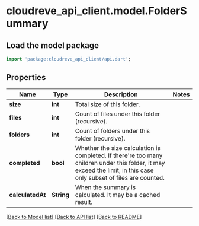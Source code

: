 # cloudreve_api_client.model.FolderSummary

## Load the model package
```dart
import 'package:cloudreve_api_client/api.dart';
```

## Properties
Name | Type | Description | Notes
------------ | ------------- | ------------- | -------------
**size** | **int** | Total size of this folder. | 
**files** | **int** | Count of files under this folder (recursive). | 
**folders** | **int** | Count of folders under this folder (recursive). | 
**completed** | **bool** | Whether the size calculation is completed. If there're too many children under this folder, it may exceed the limit, in this case only subset of files are counted. | 
**calculatedAt** | **String** | When the summary is calculated. It may be a cached result. | 

[[Back to Model list]](../README.md#documentation-for-models) [[Back to API list]](../README.md#documentation-for-api-endpoints) [[Back to README]](../README.md)


